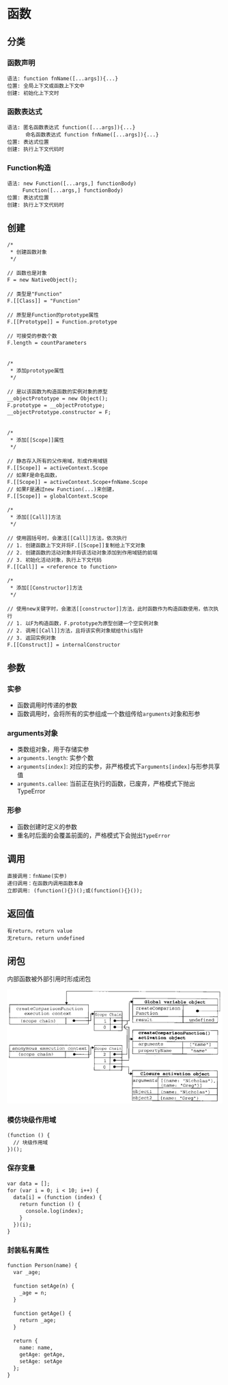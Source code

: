 # 函数

## 分类

### 函数声明

```
语法: function fnName([...args]){...}
位置: 全局上下文或函数上下文中
创建: 初始化上下文时
```

### 函数表达式

```
语法: 匿名函数表达式 function([...args]){...}
      命名函数表达式 function fnName([...args]){...}
位置: 表达式位置
创建: 执行上下文代码时
```

### Function构造

```
语法: new Function([...args,] functionBody)
     Function([...args,] functionBody)
位置: 表达式位置
创建: 执行上下文代码时
```

## 创建

```
/*
 * 创建函数对象
 */

// 函数也是对象
F = new NativeObject();

// 类型是"Function"
F.[[Class]] = "Function"

// 原型是Function的prototype属性
F.[[Prototype]] = Function.prototype

// 可接受的参数个数
F.length = countParameters


/*
 * 添加prototype属性
 */

// 是以该函数为构造函数的实例对象的原型
__objectPrototype = new Object();
F.prototype = __objectPrototype;
__objectPrototype.constructor = F;


/*
 * 添加[[Scope]]属性
 */

// 静态存入所有的父作用域，形成作用域链
F.[[Scope]] = activeContext.Scope
// 如果F是命名函数，
F.[[Scope]] = activeContext.Scope+fnName.Scope
// 如果F是通过new Function(...)来创建，
F.[[Scope]] = globalContext.Scope

/*
 * 添加[[Call]]方法
 */

// 使用圆括号时，会激活[[Call]]方法，依次执行
// 1. 创建函数上下文并将F.[[Scope]]复制给上下文对象
// 2. 创建函数的活动对象并将该活动对象添加到作用域链的前端
// 3. 初始化活动对象，执行上下文代码
F.[[Call]] = <reference to function>

/*
 * 添加[[Constructor]]方法
 */

// 使用new关键字时，会激活[[constructor]]方法，此时函数作为构造函数使用，依次执行
// 1. 以F为构造函数，F.prototype为原型创建一个空实例对象
// 2. 调用[[Call]]方法，且将该实例对象赋给this指针
// 3. 返回实例对象
F.[[Construct]] = internalConstructor
```

## 参数

### 实参

* 函数调用时传递的参数
* 函数调用时，会将所有的实参组成一个数组传给`arguments`对象和形参

### arguments对象

* 类数组对象，用于存储实参
* `arguments.length`: 实参个数
* `arguments[index]`: 对应的实参，非严格模式下`arguments[index]`与形参共享值
* `arguments.callee`: 当前正在执行的函数，已废弃，严格模式下抛出TypeError

### 形参

* 函数创建时定义的参数
* 重名时后面的会覆盖前面的，严格模式下会抛出`TypeError`

## 调用

```
直接调用：fnName(实参)
递归调用：在函数内调用函数本身
立即调用: (function(){})();或(function(){}());
```

## 返回值

```
有return，return value
无return，return undefined
```

## 闭包

内部函数被外部引用时形成闭包

![closure](images/closure.png)

### 模仿块级作用域

```
(function () {
  // 块级作用域
})();
```

### 保存变量

```
var data = [];
for (var i = 0; i < 10; i++) {
  data[i] = (function (index) {
    return function () {
      console.log(index);
    }
  })(i);
}
```

### 封装私有属性

```
function Person(name) {
  var _age;

  function setAge(n) {
    _age = n;
  }

  function getAge() {
    return _age;
  }

  return {
    name: name,
    getAge: getAge,
    setAge: setAge
  };
}
```